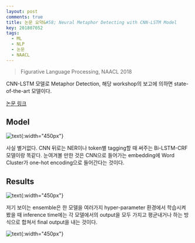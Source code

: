 ```yaml
---
layout: post
comments: true
title: 논문 요약&#58; Neural Metaphor Detecting with CNN-LSTM Model
key: 201807052
tags:
  - ML
  - NLP
  - 논문
  - NAACL
---
```


> Figurative Language Processing, NAACL 2018

CNN-LSTM 모델로 Metaphor Detection, 해당 workshop의 보고에 의하면 state-of-the-art 모델이다.

<!--more-->

[논문 링크](http://aclweb.org/anthology/W18-0913)

## Model

![text](https://raw.githubusercontent.com/q0115643/my_blog/master/assets/images/paper-summary/Wu-NAACL2018/1.png){:width="450px"}

사실 별거없다. CNN 뒤로는 NER이나 token별 tagging할 때 써주는 Bi-LSTM-CRF 모델이랑 똑같다.
눈여겨볼 만한 것은 CNN으로 들어가는 embedding에 Word Cluster가 one-hot encoding으로 들어간다는 것이다.


## Results

![text](https://raw.githubusercontent.com/q0115643/my_blog/master/assets/images/paper-summary/Wu-NAACL2018/2.png){:width="450px"}

저기 보이는 ensemble은 한 모델을 여러가지 hyper-parameter 환경에서 학습시켜 봤을 때 inference time에는 각 모델에서의 output을 모두 가지고 평균내거나 하는 방식으로 합쳐서 final output을 내는 것이다.

![text](https://raw.githubusercontent.com/q0115643/my_blog/master/assets/images/paper-summary/Wu-NAACL2018/3.png){:width="450px"}














